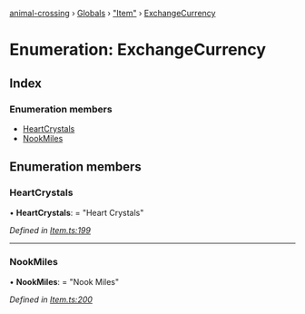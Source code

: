 [animal-crossing](../README.md) › [Globals](../globals.md) › ["Item"](../modules/_item_.md) › [ExchangeCurrency](_item_.exchangecurrency.md)

# Enumeration: ExchangeCurrency

## Index

### Enumeration members

* [HeartCrystals](_item_.exchangecurrency.md#heartcrystals)
* [NookMiles](_item_.exchangecurrency.md#nookmiles)

## Enumeration members

###  HeartCrystals

• **HeartCrystals**: = "Heart Crystals"

*Defined in [Item.ts:199](https://github.com/Norviah/animal-crossing/blob/cd5681f/module/types/Item.ts#L199)*

___

###  NookMiles

• **NookMiles**: = "Nook Miles"

*Defined in [Item.ts:200](https://github.com/Norviah/animal-crossing/blob/cd5681f/module/types/Item.ts#L200)*
